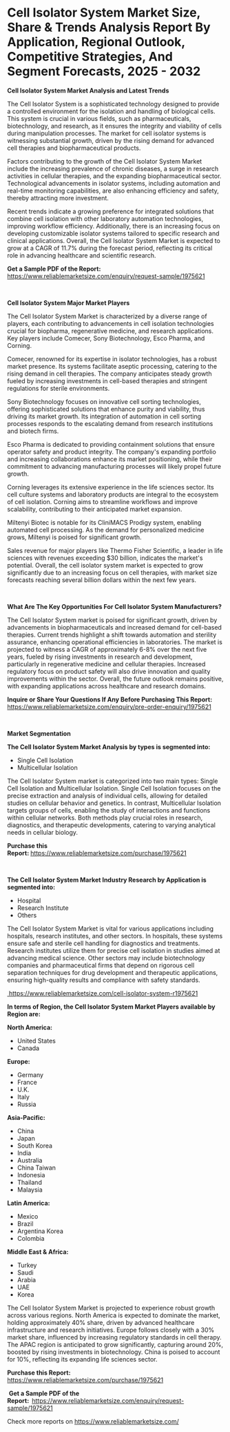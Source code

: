 <p><h1>Cell Isolator System Market Size, Share & Trends Analysis Report By Application, Regional Outlook, Competitive Strategies, And Segment Forecasts, 2025 - 2032</h1></p><p><strong>Cell Isolator System Market Analysis and Latest Trends</strong></p>
<p><p>The Cell Isolator System is a sophisticated technology designed to provide a controlled environment for the isolation and handling of biological cells. This system is crucial in various fields, such as pharmaceuticals, biotechnology, and research, as it ensures the integrity and viability of cells during manipulation processes. The market for cell isolator systems is witnessing substantial growth, driven by the rising demand for advanced cell therapies and biopharmaceutical products.</p><p>Factors contributing to the growth of the Cell Isolator System Market include the increasing prevalence of chronic diseases, a surge in research activities in cellular therapies, and the expanding biopharmaceutical sector. Technological advancements in isolator systems, including automation and real-time monitoring capabilities, are also enhancing efficiency and safety, thereby attracting more investment.</p><p>Recent trends indicate a growing preference for integrated solutions that combine cell isolation with other laboratory automation technologies, improving workflow efficiency. Additionally, there is an increasing focus on developing customizable isolator systems tailored to specific research and clinical applications. Overall, the Cell Isolator System Market is expected to grow at a CAGR of 11.7% during the forecast period, reflecting its critical role in advancing healthcare and scientific research.</p></p>
<p><strong>Get a Sample PDF of the Report:&nbsp;</strong> <a href="https://www.reliablemarketsize.com/enquiry/request-sample/1975621?utm_campaign=2334&utm_medium=2&utm_source=Github&utm_content=ia&utm_term=05032025&utm_id=cell-isolator-system">https://www.reliablemarketsize.com/enquiry/request-sample/1975621</a></p>
<p>&nbsp;</p>
<p><strong>Cell Isolator System Major Market Players</strong></p>
<p><p>The Cell Isolator System Market is characterized by a diverse range of players, each contributing to advancements in cell isolation technologies crucial for biopharma, regenerative medicine, and research applications. Key players include Comecer, Sony Biotechnology, Esco Pharma, and Corning. </p><p>Comecer, renowned for its expertise in isolator technologies, has a robust market presence. Its systems facilitate aseptic processing, catering to the rising demand in cell therapies. The company anticipates steady growth fueled by increasing investments in cell-based therapies and stringent regulations for sterile environments.</p><p>Sony Biotechnology focuses on innovative cell sorting technologies, offering sophisticated solutions that enhance purity and viability, thus driving its market growth. Its integration of automation in cell sorting processes responds to the escalating demand from research institutions and biotech firms.</p><p>Esco Pharma is dedicated to providing containment solutions that ensure operator safety and product integrity. The company's expanding portfolio and increasing collaborations enhance its market positioning, while their commitment to advancing manufacturing processes will likely propel future growth.</p><p>Corning leverages its extensive experience in the life sciences sector. Its cell culture systems and laboratory products are integral to the ecosystem of cell isolation. Corning aims to streamline workflows and improve scalability, contributing to their anticipated market expansion.</p><p>Miltenyi Biotec is notable for its CliniMACS Prodigy system, enabling automated cell processing. As the demand for personalized medicine grows, Miltenyi is poised for significant growth. </p><p>Sales revenue for major players like Thermo Fisher Scientific, a leader in life sciences with revenues exceeding $30 billion, indicates the market's potential. Overall, the cell isolator system market is expected to grow significantly due to an increasing focus on cell therapies, with market size forecasts reaching several billion dollars within the next few years.</p></p>
<p>&nbsp;</p>
<p><strong>What Are The Key Opportunities For Cell Isolator System Manufacturers?</strong></p>
<p><p>The Cell Isolator System market is poised for significant growth, driven by advancements in biopharmaceuticals and increased demand for cell-based therapies. Current trends highlight a shift towards automation and sterility assurance, enhancing operational efficiencies in laboratories. The market is projected to witness a CAGR of approximately 6-8% over the next five years, fueled by rising investments in research and development, particularly in regenerative medicine and cellular therapies. Increased regulatory focus on product safety will also drive innovation and quality improvements within the sector. Overall, the future outlook remains positive, with expanding applications across healthcare and research domains.</p></p>
<p><strong>Inquire or Share Your Questions If Any Before Purchasing This Report:</strong> <a href="https://www.reliablemarketsize.com/enquiry/pre-order-enquiry/1975621?utm_campaign=2334&utm_medium=2&utm_source=Github&utm_content=ia&utm_term=05032025&utm_id=cell-isolator-system">https://www.reliablemarketsize.com/enquiry/pre-order-enquiry/1975621</a></p>
<p>&nbsp;</p>
<p><strong>Market Segmentation</strong></p>
<p><strong>The Cell Isolator System Market Analysis by types is segmented into:</strong></p>
<p><ul><li>Single Cell Isolation</li><li>Multicellular Isolation</li></ul></p>
<p><p>The Cell Isolator System market is categorized into two main types: Single Cell Isolation and Multicellular Isolation. Single Cell Isolation focuses on the precise extraction and analysis of individual cells, allowing for detailed studies on cellular behavior and genetics. In contrast, Multicellular Isolation targets groups of cells, enabling the study of interactions and functions within cellular networks. Both methods play crucial roles in research, diagnostics, and therapeutic developments, catering to varying analytical needs in cellular biology.</p></p>
<p><strong>Purchase this Report:&nbsp;</strong><a href="https://www.reliablemarketsize.com/purchase/1975621?utm_campaign=2334&utm_medium=2&utm_source=Github&utm_content=ia&utm_term=05032025&utm_id=cell-isolator-system">https://www.reliablemarketsize.com/purchase/1975621</a></p>
<p>&nbsp;</p>
<p><strong>The Cell Isolator System Market Industry Research by Application is segmented into:</strong></p>
<p><ul><li>Hospital</li><li>Research Institute</li><li>Others</li></ul></p>
<p><p>The Cell Isolator System Market is vital for various applications including hospitals, research institutes, and other sectors. In hospitals, these systems ensure safe and sterile cell handling for diagnostics and treatments. Research institutes utilize them for precise cell isolation in studies aimed at advancing medical science. Other sectors may include biotechnology companies and pharmaceutical firms that depend on rigorous cell separation techniques for drug development and therapeutic applications, ensuring high-quality results and compliance with safety standards.</p></p>
<p><a href="https://www.reliablemarketsize.com/cell-isolator-system-r1975621?utm_campaign=2334&utm_medium=2&utm_source=Github&utm_content=ia&utm_term=05032025&utm_id=cell-isolator-system">&nbsp;https://www.reliablemarketsize.com/cell-isolator-system-r1975621</a></p>
<p><strong>In terms of Region, the Cell Isolator System Market Players available by Region are:</strong></p>
<p>
    <p> <strong> North America: </strong>
        <ul>
            <li>United States</li>
            <li>Canada</li>
        </ul>
        </p> 
    <p> <strong> Europe: </strong>
        <ul>
            <li>Germany</li>
            <li>France</li>
            <li>U.K.</li>
            <li>Italy</li>
            <li>Russia</li>
        </ul>
        </p> 
    <p> <strong> Asia-Pacific: </strong>
        <ul>
            <li>China</li>
            <li>Japan</li>
            <li>South Korea</li>
            <li>India</li>
            <li>Australia</li>
            <li>China Taiwan</li>
            <li>Indonesia</li>
            <li>Thailand</li>
            <li>Malaysia</li>
        </ul>
        </p> 
    <p> <strong> Latin America: </strong>
        <ul>
            <li>Mexico</li>
            <li>Brazil</li>
            <li>Argentina Korea</li>
            <li>Colombia</li>
        </ul>
        </p> 
    <p> <strong> Middle East & Africa: </strong>
        <ul>
            <li>Turkey</li>
            <li>Saudi</li>
            <li>Arabia</li>
            <li>UAE</li>
            <li>Korea</li>
        </ul>
    </p>
    </p>
<p><p>The Cell Isolator System Market is projected to experience robust growth across various regions. North America is expected to dominate the market, holding approximately 40% share, driven by advanced healthcare infrastructure and research initiatives. Europe follows closely with a 30% market share, influenced by increasing regulatory standards in cell therapy. The APAC region is anticipated to grow significantly, capturing around 20%, boosted by rising investments in biotechnology. China is poised to account for 10%, reflecting its expanding life sciences sector.</p></p>
<p><strong>Purchase this Report: </strong><a href="https://www.reliablemarketsize.com/purchase/1975621?utm_campaign=2334&utm_medium=2&utm_source=Github&utm_content=ia&utm_term=05032025&utm_id=cell-isolator-system">https://www.reliablemarketsize.com/purchase/1975621</a></p>
<p>&nbsp;<strong>Get a Sample PDF of the Report:&nbsp;&nbsp;</strong><a href="https://www.reliablemarketsize.com/enquiry/request-sample/1975621?utm_campaign=2334&utm_medium=2&utm_source=Github&utm_content=ia&utm_term=05032025&utm_id=cell-isolator-system">https://www.reliablemarketsize.com/enquiry/request-sample/1975621</a></p>
<p><strong></strong></p>
<p>Check more reports on <a href="https://www.reliablemarketsize.com/?utm_campaign=2334&utm_medium=2&utm_source=Github&utm_content=ia&utm_term=05032025&utm_id=cell-isolator-system">https://www.reliablemarketsize.com/</a></p>